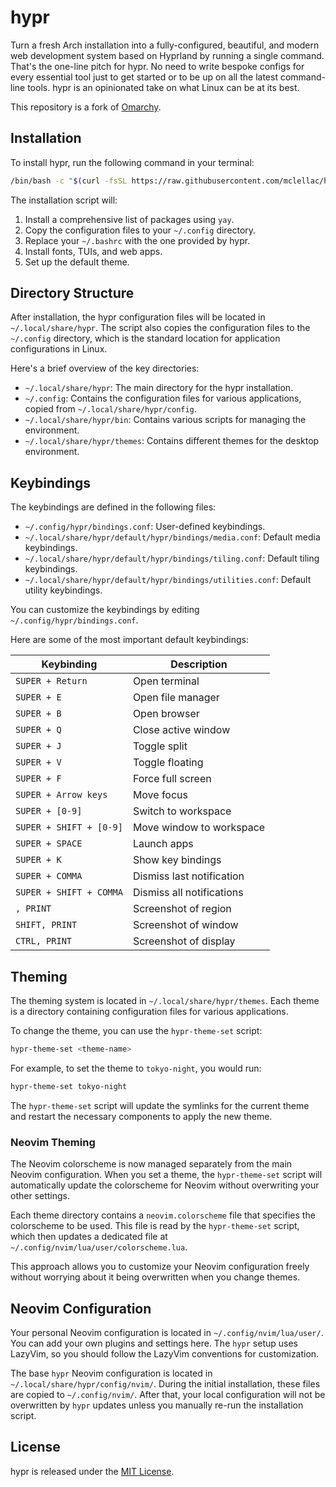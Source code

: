 # hypr

Turn a fresh Arch installation into a fully-configured, beautiful, and modern web development system based on Hyprland by running a single command. That's the one-line pitch for hypr. No need to write bespoke configs for every essential tool just to get started or to be up on all the latest command-line tools. hypr is an opinionated take on what Linux can be at its best.

This repository is a fork of [Omarchy](https://github.com/omarchy/omarchy).

## Installation

To install hypr, run the following command in your terminal:

```bash
/bin/bash -c "$(curl -fsSL https://raw.githubusercontent.com/mclellac/hypr/main/install.sh)"
```

The installation script will:

1.  Install a comprehensive list of packages using `yay`.
2.  Copy the configuration files to your `~/.config` directory.
3.  Replace your `~/.bashrc` with the one provided by hypr.
4.  Install fonts, TUIs, and web apps.
5.  Set up the default theme.

## Directory Structure

After installation, the hypr configuration files will be located in `~/.local/share/hypr`. The script also copies the configuration files to the `~/.config` directory, which is the standard location for application configurations in Linux.

Here's a brief overview of the key directories:

*   `~/.local/share/hypr`: The main directory for the hypr installation.
*   `~/.config`: Contains the configuration files for various applications, copied from `~/.local/share/hypr/config`.
*   `~/.local/share/hypr/bin`: Contains various scripts for managing the environment.
*   `~/.local/share/hypr/themes`: Contains different themes for the desktop environment.

## Keybindings

The keybindings are defined in the following files:

*   `~/.config/hypr/bindings.conf`: User-defined keybindings.
*   `~/.local/share/hypr/default/hypr/bindings/media.conf`: Default media keybindings.
*   `~/.local/share/hypr/default/hypr/bindings/tiling.conf`: Default tiling keybindings.
*   `~/.local/share/hypr/default/hypr/bindings/utilities.conf`: Default utility keybindings.

You can customize the keybindings by editing `~/.config/hypr/bindings.conf`.

Here are some of the most important default keybindings:

| Keybinding              | Description                   |
| ----------------------- | ----------------------------- |
| `SUPER + Return`        | Open terminal                 |
| `SUPER + E`             | Open file manager             |
| `SUPER + B`             | Open browser                  |
| `SUPER + Q`             | Close active window           |
| `SUPER + J`             | Toggle split                  |
| `SUPER + V`             | Toggle floating               |
| `SUPER + F`             | Force full screen             |
| `SUPER + Arrow keys`    | Move focus                    |
| `SUPER + [0-9]`         | Switch to workspace           |
| `SUPER + SHIFT + [0-9]` | Move window to workspace      |
| `SUPER + SPACE`         | Launch apps                   |
| `SUPER + K`             | Show key bindings             |
| `SUPER + COMMA`         | Dismiss last notification     |
| `SUPER + SHIFT + COMMA` | Dismiss all notifications     |
| `, PRINT`               | Screenshot of region          |
| `SHIFT, PRINT`          | Screenshot of window          |
| `CTRL, PRINT`           | Screenshot of display         |

## Theming

The theming system is located in `~/.local/share/hypr/themes`. Each theme is a directory containing configuration files for various applications.

To change the theme, you can use the `hypr-theme-set` script:

```bash
hypr-theme-set <theme-name>
```

For example, to set the theme to `tokyo-night`, you would run:

```bash
hypr-theme-set tokyo-night
```

The `hypr-theme-set` script will update the symlinks for the current theme and restart the necessary components to apply the new theme.

### Neovim Theming

The Neovim colorscheme is now managed separately from the main Neovim configuration. When you set a theme, the `hypr-theme-set` script will automatically update the colorscheme for Neovim without overwriting your other settings.

Each theme directory contains a `neovim.colorscheme` file that specifies the colorscheme to be used. This file is read by the `hypr-theme-set` script, which then updates a dedicated file at `~/.config/nvim/lua/user/colorscheme.lua`.

This approach allows you to customize your Neovim configuration freely without worrying about it being overwritten when you change themes.

## Neovim Configuration

Your personal Neovim configuration is located in `~/.config/nvim/lua/user/`. You can add your own plugins and settings here. The `hypr` setup uses LazyVim, so you should follow the LazyVim conventions for customization.

The base `hypr` Neovim configuration is located in `~/.local/share/hypr/config/nvim/`. During the initial installation, these files are copied to `~/.config/nvim/`. After that, your local configuration will not be overwritten by `hypr` updates unless you manually re-run the installation script.

## License

hypr is released under the [MIT License](https://opensource.org/licenses/MIT).